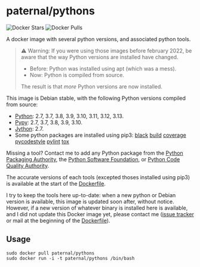 paternal/pythons
================

![Docker Stars](https://badgen.net/docker/stars/paternal/pythons?icon=docker&label=stars)
![Docker Pulls](https://badgen.net/docker/pulls/paternal/pythons?icon=docker&label=pulls)

A docker image with several python versions, and associated python tools.

> ⚠ Warning: If you were using those images before february 2022, be aware that the way Python versions are installed have changed.
>
> - Before: Python was installed using apt (which was a mess).
> - Now: Python is compiled from source.
>
> The result is that *more* Python versions are now installed.

This image is Debian stable, with the following Python versions compiled from source:

- [Python](https://www.python.org/downloads/):
  2.7,
  3.7,
  3.8,
  3.9,
  3.10,
  3.11,
  3.12,
  3.13.
- [Pypy](https://www.pypy.org/download.html):
  2.7,
  3.7,
  3.8,
  3.9,
  3.10.
- [Jython](https://www.jython.org/download):
  2.7.
- Some python packages are installed using pip3:
  [black](https://pypi.python.org/pypi/black)
  [build](https://pypi.python.org/pypi/build)
  [coverage](https://pypi.python.org/pypi/coverage)
  [pycodestyle](https://pypi.python.org/pypi/pycodestyle)
  [pylint](https://pypi.python.org/pypi/pylint)
  [tox](https://pypi.python.org/pypi/tox)

Missing a tool? Contact me to add any Python package from the [Python Packaging Authority](https://github.com/pypa/), the [Python Software Foundation](https://github.com/psf/), or [Python Code Quality Authority](https://github.com/PyCQA/).

The accurate versions of each tools (excepted thoses installed using pip3) is available at the start of the [Dockerfile](https://framagit.org/spalax/docker-pythons/-/blob/main/Dockerfile).

I try to keep the tools here up-to-date: when a new python or Debian version is available, this image is updated soon after, without notice.
However, if a new version of whatever binary is installed here is available, and I did not update this Docker image yet, please contact me ([issue tracker](https://framagit.org/spalax/docker-pythons/-/issues) or mail at the beginning of the [Dockerfile](https://framagit.org/spalax/docker-pythons/-/blob/main/Dockerfile)).

## Usage

    sudo docker pull paternal/pythons
    sudo docker run -i -t paternal/pythons /bin/bash

